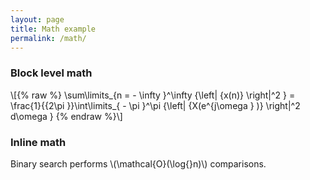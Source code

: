 ```yaml
---
layout: page
title: Math example
permalink: /math/
---
```


### Block level math

\\\[{% raw %}
\sum\limits_{n = - \infty }^\infty {\left| {x(n)} \right|^2 } = \frac{1}{{2\pi }}\int\limits_{ - \pi }^\pi {\left| {X(e^{j\omega } )} \right|^2 d\omega }
{% endraw %}\\\]


### Inline math

Binary search performs \\\(\mathcal{O}(\log{}n)\\\) comparisons.
